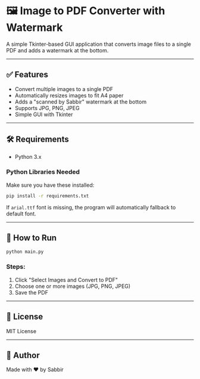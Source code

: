 # 🖼️ Image to PDF Converter with Watermark

A simple Tkinter-based GUI application that converts image files to a single PDF and adds a watermark at the bottom.

---

## ✅ Features

- Convert multiple images to a single PDF
- Automatically resizes images to fit A4 paper
- Adds a "scanned by Sabbir" watermark at the bottom
- Supports JPG, PNG, JPEG
- Simple GUI with Tkinter

---

## 🛠️ Requirements

- Python 3.x

### Python Libraries Needed

Make sure you have these installed:

```bash
pip install -r requirements.txt
```

If `arial.ttf` font is missing, the program will automatically fallback to default font.

---

## 🚀 How to Run

```bash
python main.py
```

### Steps:
1. Click "Select Images and Convert to PDF"
2. Choose one or more images (JPG, PNG, JPEG)
3. Save the PDF

---

## 📃 License

MIT License

---

## 👤 Author

Made with ❤️ by Sabbir
